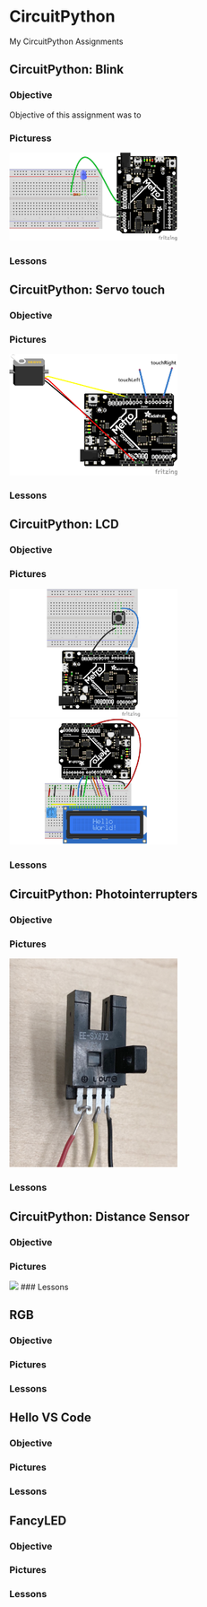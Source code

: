 # CircuitPython



My CircuitPython Assignments

## CircuitPython: Blink
### Objective
Objective of this assignment was to 
### Picturess
<img src= "media/blink.png" width= "300">

### Lessons

## CircuitPython: Servo touch
### Objective
### Pictures
<img src= "media/servo_with_touch_bb.png" width= "300">

### Lessons

## CircuitPython: LCD
### Objective
### Pictures
<img src= "media/lcd button.jpg" width= "300">
<img src= "media/lcd.jpg" width= "300">

### Lessons

## CircuitPython: Photointerrupters
### Objective
### Pictures
<img src= "media/photoint.png" width= "300">

### Lessons

## CircuitPython: Distance Sensor
### Objective
### Pictures
<img src= "media/" width= "300">
### Lessons

## RGB
### Objective
### Pictures
### Lessons

## Hello VS Code
### Objective
### Pictures
### Lessons

## FancyLED
### Objective
### Pictures
### Lessons


